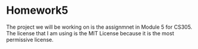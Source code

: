 # Homework5
The project we will be working on is the assignmnet in Module 5 for CS305.
The license that I am using is the MIT License because it is the most permissive license.
